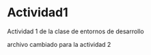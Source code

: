 # Actividad1
Actividad 1 de la clase de entornos de desarrollo

archivo cambiado para la actividad 2
